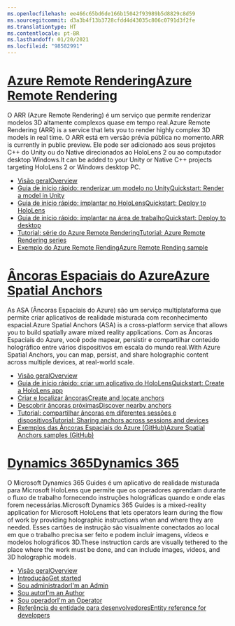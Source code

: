 ```yaml
---
ms.openlocfilehash: ee466c65bd6de166b15042f93989b5d8829c8d59
ms.sourcegitcommit: d3a3b4f13b3728cfdd4d43035c806c0791d3f2fe
ms.translationtype: HT
ms.contentlocale: pt-BR
ms.lasthandoff: 01/20/2021
ms.locfileid: "98582991"
---
```

# <a name="azure-remote-rendering"></a>[<span data-ttu-id="5900c-101">Azure Remote Rendering</span><span class="sxs-lookup"><span data-stu-id="5900c-101">Azure Remote Rendering</span></span>](#tab/arr)

<span data-ttu-id="5900c-102">O ARR (Azure Remote Rendering) é um serviço que permite renderizar modelos 3D altamente complexos quase em tempo real.</span><span class="sxs-lookup"><span data-stu-id="5900c-102">Azure Remote Rendering (ARR) is a service that lets you to render highly complex 3D models in real time.</span></span> <span data-ttu-id="5900c-103">O ARR está em versão prévia pública no momento.</span><span class="sxs-lookup"><span data-stu-id="5900c-103">ARR is currently in public preview.</span></span> <span data-ttu-id="5900c-104">Ele pode ser adicionado aos seus projetos C++ do Unity ou do Native direcionados ao HoloLens 2 ou ao computador desktop Windows.</span><span class="sxs-lookup"><span data-stu-id="5900c-104">It can be added to your Unity or Native C++ projects targeting HoloLens 2 or Windows desktop PC.</span></span>

* [<span data-ttu-id="5900c-105">Visão geral</span><span class="sxs-lookup"><span data-stu-id="5900c-105">Overview</span></span>](/azure/remote-rendering/overview/about) 
* [<span data-ttu-id="5900c-106">Guia de início rápido: renderizar um modelo no Unity</span><span class="sxs-lookup"><span data-stu-id="5900c-106">Quickstart: Render a model in Unity</span></span>](/azure/remote-rendering/quickstarts/render-model) 
* [<span data-ttu-id="5900c-107">Guia de início rápido: implantar no HoloLens</span><span class="sxs-lookup"><span data-stu-id="5900c-107">Quickstart: Deploy to HoloLens</span></span>](/azure/remote-rendering/quickstarts/deploy-to-hololens) 
* [<span data-ttu-id="5900c-108">Guia de início rápido: implantar na área de trabalho</span><span class="sxs-lookup"><span data-stu-id="5900c-108">Quickstart: Deploy to desktop</span></span>](/azure/remote-rendering/quickstarts/deploy-to-desktop) 
* [<span data-ttu-id="5900c-109">Tutorial: série do Azure Remote Rendering</span><span class="sxs-lookup"><span data-stu-id="5900c-109">Tutorial: Azure Remote Rendering series</span></span>](/azure/remote-rendering/tutorials/unity/tutorial-landing) 
* [<span data-ttu-id="5900c-110">Exemplo do Azure Remote Rending</span><span class="sxs-lookup"><span data-stu-id="5900c-110">Azure Remote Rending sample</span></span>](/azure/remote-rendering/samples/showcase-app)

# <a name="azure-spatial-anchors"></a>[<span data-ttu-id="5900c-111">Âncoras Espaciais do Azure</span><span class="sxs-lookup"><span data-stu-id="5900c-111">Azure Spatial Anchors</span></span>](#tab/asa)

<span data-ttu-id="5900c-112">As ASA (Âncoras Espaciais do Azure) são um serviço multiplataforma que permite criar aplicativos de realidade misturada com reconhecimento espacial.</span><span class="sxs-lookup"><span data-stu-id="5900c-112">Azure Spatial Anchors (ASA) is a cross-platform service that allows you to build spatially aware mixed reality applications.</span></span> <span data-ttu-id="5900c-113">Com as Âncoras Espaciais do Azure, você pode mapear, persistir e compartilhar conteúdo holográfico entre vários dispositivos em escala do mundo real.</span><span class="sxs-lookup"><span data-stu-id="5900c-113">With Azure Spatial Anchors, you can map, persist, and share holographic content across multiple devices, at real-world scale.</span></span>

* [<span data-ttu-id="5900c-114">Visão geral</span><span class="sxs-lookup"><span data-stu-id="5900c-114">Overview</span></span>](/azure/spatial-anchors/overview) 
* [<span data-ttu-id="5900c-115">Guia de início rápido: criar um aplicativo do HoloLens</span><span class="sxs-lookup"><span data-stu-id="5900c-115">Quickstart: Create a HoloLens app</span></span>](/azure/spatial-anchors/quickstarts/get-started-unity-hololens) 
* [<span data-ttu-id="5900c-116">Criar e localizar âncoras</span><span class="sxs-lookup"><span data-stu-id="5900c-116">Create and locate anchors</span></span>](/azure/spatial-anchors/how-tos/create-locate-anchors-unity) 
* [<span data-ttu-id="5900c-117">Descobrir âncoras próximas</span><span class="sxs-lookup"><span data-stu-id="5900c-117">Discover nearby anchors</span></span>](/azure/spatial-anchors/how-tos/set-up-coarse-reloc-unity)
* [<span data-ttu-id="5900c-118">Tutorial: compartilhar âncoras em diferentes sessões e dispositivos</span><span class="sxs-lookup"><span data-stu-id="5900c-118">Tutorial: Sharing anchors across sessions and devices</span></span>](/azure/spatial-anchors/tutorials/tutorial-share-anchors-across-devices?tabs=VS%2cAndroid)  
* [<span data-ttu-id="5900c-119">Exemplos das Âncoras Espaciais do Azure (GitHub)</span><span class="sxs-lookup"><span data-stu-id="5900c-119">Azure Spatial Anchors samples (GitHub)</span></span>](https://github.com/Azure/azure-spatial-anchors-samples) 

# <a name="dynamics-365"></a>[<span data-ttu-id="5900c-120">Dynamics 365</span><span class="sxs-lookup"><span data-stu-id="5900c-120">Dynamics 365</span></span>](#tab/D365)

<span data-ttu-id="5900c-121">O Microsoft Dynamics 365 Guides é um aplicativo de realidade misturada para Microsoft HoloLens que permite que os operadores aprendam durante o fluxo de trabalho fornecendo instruções holográficas quando e onde elas forem necessárias.</span><span class="sxs-lookup"><span data-stu-id="5900c-121">Microsoft Dynamics 365 Guides is a mixed-reality application for Microsoft HoloLens that lets operators learn during the flow of work by providing holographic instructions when and where they are needed.</span></span> <span data-ttu-id="5900c-122">Esses cartões de instrução são visualmente conectados ao local em que o trabalho precisa ser feito e podem incluir imagens, vídeos e modelos holográficos 3D.</span><span class="sxs-lookup"><span data-stu-id="5900c-122">These instruction cards are visually tethered to the place where the work must be done, and can include images, videos, and 3D holographic models.</span></span>

* [<span data-ttu-id="5900c-123">Visão geral</span><span class="sxs-lookup"><span data-stu-id="5900c-123">Overview</span></span>](/dynamics365/mixed-reality/guides/) 
* [<span data-ttu-id="5900c-124">Introdução</span><span class="sxs-lookup"><span data-stu-id="5900c-124">Get started</span></span>](/dynamics365/mixed-reality/guides/get-started) 
* [<span data-ttu-id="5900c-125">Sou administrador</span><span class="sxs-lookup"><span data-stu-id="5900c-125">I'm an Admin</span></span>](/dynamics365/mixed-reality/guides/setup)
* [<span data-ttu-id="5900c-126">Sou autor</span><span class="sxs-lookup"><span data-stu-id="5900c-126">I'm an Author</span></span>](/dynamics365/mixed-reality/guides/authoring-overview) 
* [<span data-ttu-id="5900c-127">Sou operador</span><span class="sxs-lookup"><span data-stu-id="5900c-127">I'm an Operator</span></span>](/dynamics365/mixed-reality/guides/operator-overview) 
* [<span data-ttu-id="5900c-128">Referência de entidade para desenvolvedores</span><span class="sxs-lookup"><span data-stu-id="5900c-128">Entity reference for developers</span></span>](/dynamics365/mixed-reality/guides/developer-entity-reference)